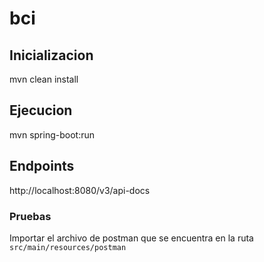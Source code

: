 # bci

## Inicializacion

mvn clean install


## Ejecucion

mvn spring-boot:run

## Endpoints

 http://localhost:8080/v3/api-docs


### Pruebas

Importar el archivo de postman que se encuentra en la ruta `src/main/resources/postman`

```
